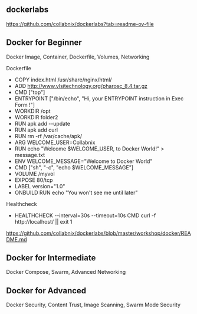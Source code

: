 ## dockerlabs

https://github.com/collabnix/dockerlabs?tab=readme-ov-file

## Docker for Beginner

Docker Image, Container, Dockerfile, Volumes, Networking

Dockerfile

* COPY index.html /usr/share/nginx/html/
* ADD http://www.vlsitechnology.org/pharosc_8.4.tar.gz 
* CMD ["top"]
* ENTRYPOINT ["/bin/echo", "Hi, your ENTRYPOINT instruction in Exec Form !"]
* WORKDIR /opt
* WORKDIR folder2
* RUN apk add --update 
* RUN apk add curl
* RUN rm -rf /var/cache/apk/
* ARG WELCOME_USER=Collabnix
* RUN echo "Welcome $WELCOME_USER, to Docker World!" > message.txt
* ENV WELCOME_MESSAGE="Welcome to Docker World"
* CMD ["sh", "-c", "echo $WELCOME_MESSAGE"]
* VOLUME /myvol
* EXPOSE 80/tcp
* LABEL version="1.0"
* ONBUILD RUN echo "You won't see me until later"

Healthcheck

* HEALTHCHECK --interval=30s --timeout=10s CMD curl -f http://localhost/ || exit 1


https://github.com/collabnix/dockerlabs/blob/master/workshop/docker/README.md

## Docker for Intermediate

Docker Compose, Swarm, Advanced Networking

## Docker for Advanced

Docker Security, Content Trust, Image Scanning, Swarm Mode Security

